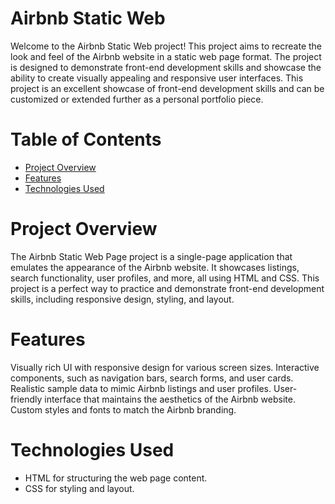 # Airbnb Static Web

Welcome to the Airbnb Static Web project! This project aims 
to recreate the look and feel of the Airbnb website in a static web page format.
The project is designed to demonstrate front-end development skills and showcase
the ability to create visually appealing and responsive user interfaces.
This project is an excellent showcase of front-end development skills and can be
customized or extended further as a personal portfolio piece.

# Table of Contents
- [Project Overview](#project-overview)
- [Features](#features)
- [Technologies Used](#technologies-used)

# Project Overview
The Airbnb Static Web Page project is a single-page application that emulates
the appearance of the Airbnb website. It showcases listings, search functionality,
user profiles, and more, all using HTML and CSS. This project is a perfect way to
practice and demonstrate front-end development skills, including responsive design, styling, and layout.

# Features
Visually rich UI with responsive design for various screen sizes.
Interactive components, such as navigation bars, search forms, and user cards.
Realistic sample data to mimic Airbnb listings and user profiles.
User-friendly interface that maintains the aesthetics of the Airbnb website.
Custom styles and fonts to match the Airbnb branding.

# Technologies Used
- HTML for structuring the web page content.
- CSS for styling and layout.